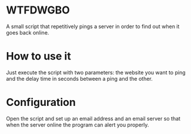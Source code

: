 # WTFDWGBO
A small script that repetitively pings a server in order to find out when it goes back online.

# How to use it
Just execute the script with two parameters: the website you want to ping and the delay time in seconds between a ping and the other.
# Configuration
Open the script and set up an email address and an email server so that when the server online the program can alert you properly.
